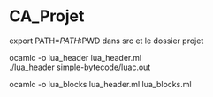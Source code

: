 # CA_Projet   
export PATH=$PATH:$PWD dans src et le dossier projet   

ocamlc -o lua_header lua_header.ml   
./lua_header simple-bytecode/luac.out   

ocamlc -o lua_blocks lua_header.ml lua_blocks.ml   

